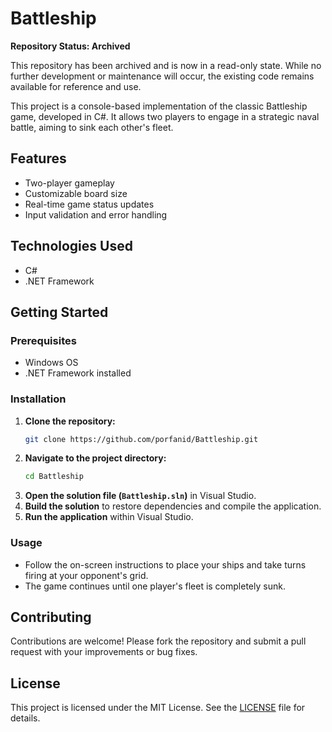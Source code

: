 # Battleship

**Repository Status: Archived**

This repository has been archived and is now in a read-only state. While no further development or maintenance will occur, the existing code remains available for reference and use.



This project is a console-based implementation of the classic Battleship game, developed in C#. It allows two players to engage in a strategic naval battle, aiming to sink each other's fleet.

## Features

- Two-player gameplay
- Customizable board size
- Real-time game status updates
- Input validation and error handling

## Technologies Used

- C#
- .NET Framework

## Getting Started

### Prerequisites

- Windows OS
- .NET Framework installed

### Installation

1. **Clone the repository:**
   ```bash
   git clone https://github.com/porfanid/Battleship.git
   ```
2. **Navigate to the project directory:**
   ```bash
   cd Battleship
   ```
3. **Open the solution file (`Battleship.sln`)** in Visual Studio.
4. **Build the solution** to restore dependencies and compile the application.
5. **Run the application** within Visual Studio.

### Usage

- Follow the on-screen instructions to place your ships and take turns firing at your opponent's grid.
- The game continues until one player's fleet is completely sunk.

## Contributing

Contributions are welcome! Please fork the repository and submit a pull request with your improvements or bug fixes.

## License

This project is licensed under the MIT License. See the [LICENSE](LICENSE) file for details.
